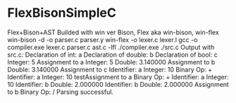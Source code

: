 # FlexBisonSimpleC
Flex+Bison+AST
Builded with win ver Bison, Flex aka win-bison, win-flex
win-bison -d -o parser.c parser.y
win-flex -o lexer.c lexer.l
gcc -o compiler.exe lexer.c parser.c ast.c -lfl
./compiler.exe ./src.c
Output with src.c:
Declaration of int: a
Declaration of double: b
Declaration of bool: c
Integer: 5
Assignment to a
Integer: 5
Double: 3.140000
Assignment to b
Double: 3.140000
Assignment to c
Identifier: a
Integer: 10
Binary Op: +
Identifier: a
Integer: 10
testAssignment to a
Binary Op: +
Identifier: a
Integer: 10
Identifier: b
Double: 2.000000
Identifier: b
Double: 2.000000
Assignment to b
Binary Op: /
Parsing successful.
